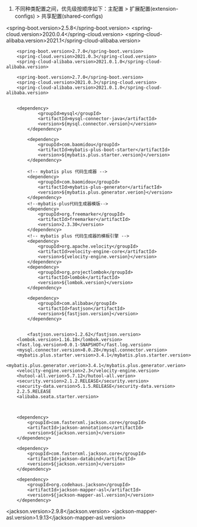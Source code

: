 1. 不同种类配置之间，优先级按顺序如下：主配置 > 扩展配置(extension-configs) > 共享配置(shared-configs)

<spring-boot.version>2.5.8</spring-boot.version>
        <spring-cloud.version>2020.0.4</spring-cloud.version>
        <spring-cloud-alibaba.version>2021.1</spring-cloud-alibaba.version>
        
        <spring-boot.version>2.7.0</spring-boot.version>
        <spring-cloud.version>2021.0.3</spring-cloud.version>
        <spring-cloud-alibaba.version>2021.0.1.0</spring-cloud-alibaba.version>

        <spring-boot.version>2.7.0</spring-boot.version>
        <spring-cloud.version>2021.0.3</spring-cloud.version>
        <spring-cloud-alibaba.version>2021.0.1.0</spring-cloud-alibaba.version>
        

        <dependency>
                <groupId>mysql</groupId>
                <artifactId>mysql-connector-java</artifactId>
                <version>${mysql.connector.version}</version>
            </dependency>

            <dependency>
                <groupId>com.baomidou</groupId>
                <artifactId>mybatis-plus-boot-starter</artifactId>
                <version>${mybatis.plus.starter.version}</version>
            </dependency>

            <!-- mybatis plus 代码生成器 -->
            <dependency>
                <groupId>com.baomidou</groupId>
                <artifactId>mybatis-plus-generator</artifactId>
                <version>${mybatis.plus.generator.verion}</version>
            </dependency>
            <!--mybatis-plus代码生成器模版-->
            <dependency>
                <groupId>org.freemarker</groupId>
                <artifactId>freemarker</artifactId>
                <version>2.3.30</version>
            </dependency>
            <!-- mybatis plus 代码生成器的模板引擎 -->
            <dependency>
                <groupId>org.apache.velocity</groupId>
                <artifactId>velocity-engine-core</artifactId>
                <version>${velocity-engine.version}</version>
            </dependency>
            <dependency>
                <groupId>org.projectlombok</groupId>
                <artifactId>lombok</artifactId>
                <version>${lombok.version}</version>
            </dependency>

            <dependency>
                <groupId>com.alibaba</groupId>
                <artifactId>fastjson</artifactId>
                <version>${fastjson.version}</version>
            </dependency>


            <fastjson.version>1.2.62</fastjson.version>
        <lombok.version>1.16.18</lombok.version>
        <fast.log.version>0.0.1-SNAPSHOT</fast.log.version>
        <mysql.connector.version>8.0.28</mysql.connector.version>
        <mybatis.plus.starter.version>3.4.1</mybatis.plus.starter.version>
        <mybatis.plus.generator.verion>3.4.1</mybatis.plus.generator.verion>
        <velocity-engine.version>2.3</velocity-engine.version>
        <hutool-all.verion>5.7.12</hutool-all.verion>
        <security.version>2.1.2.RELEASE</security.version>
        <security-data.version>5.1.5.RELEASE</security-data.version>
        2.2.5.RELEASE
        <alibaba.seata.starter.version>



        <dependency>
            <groupId>com.fasterxml.jackson.core</groupId>
            <artifactId>jackson-annotations</artifactId>
            <version>${jackson.version}</version>
        </dependency>

        <dependency>
            <groupId>com.fasterxml.jackson.core</groupId>
            <artifactId>jackson-databind</artifactId>
            <version>${jackson.version}</version>
        </dependency>

        <dependency>
            <groupId>org.codehaus.jackson</groupId>
            <artifactId>jackson-mapper-asl</artifactId>
            <version>${jackson-mapper-asl.version}</version>
        </dependency>
<jackson.version>2.9.8</jackson.version>
        <jackson-mapper-asl.version>1.9.13</jackson-mapper-asl.version>
        
        